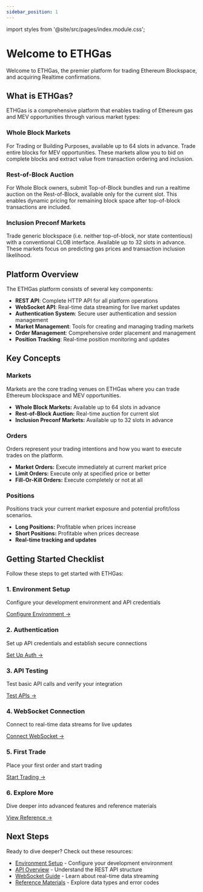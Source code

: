 ```yaml
---
sidebar_position: 1
---
```


import styles from '@site/src/pages/index.module.css';

# Welcome to ETHGas

Welcome to ETHGas, the premier platform for trading Ethereum Blockspace, and acquiring Realtime confirmations.

## What is ETHGas?

ETHGas is a comprehensive platform that enables trading of Ethereum gas and MEV opportunities through various market types:

### Whole Block Markets
For Trading or Building Purposes, available up to 64 slots in advance. Trade entire blocks for MEV opportunities. These markets allow you to bid on complete blocks and extract value from transaction ordering and inclusion.

### Rest-of-Block Auction
For Whole Block owners, submit Top-of-Block bundles and run a realtime auction on the Rest-of-Block, available only for the current slot. This enables dynamic pricing for remaining block space after top-of-block transactions are included.

### Inclusion Preconf Markets
Trade generic blockspace (i.e. neither top-of-block, nor state contentious) with a conventional CLOB interface. Available up to 32 slots in advance. These markets focus on predicting gas prices and transaction inclusion likelihood.

## Platform Overview

The ETHGas platform consists of several key components:

- **REST API**: Complete HTTP API for all platform operations
- **WebSocket API**: Real-time data streaming for live market updates
- **Authentication System**: Secure user authentication and session management
- **Market Management**: Tools for creating and managing trading markets
- **Order Management**: Comprehensive order placement and management
- **Position Tracking**: Real-time position monitoring and updates

## Key Concepts

<div className="row">
  <div className="col col--4">
    <div className="feature-card" style={{ height: '100%', display: 'flex', flexDirection: 'column', padding: '2rem' }}>
      <h3 style={{ color: 'var(--ifm-color-primary)', marginBottom: '1.5rem', fontSize: '1.75rem', fontWeight: '600', textAlign: 'center' }}>Markets</h3>
      <p style={{ marginBottom: '1.5rem' }}>
        Markets are the core trading venues on ETHGas where you can trade Ethereum blockspace and MEV opportunities.
      </p>
      <ul style={{ textAlign: 'left', margin: 0, paddingLeft: '1.5rem' }}>
        <li style={{ marginBottom: '0.75rem' }}>
          <strong>Whole Block Markets:</strong> Available up to 64 slots in advance
        </li>
        <li style={{ marginBottom: '0.75rem' }}>
          <strong>Rest-of-Block Auction:</strong> Real-time auction for current slot
        </li>
        <li style={{ marginBottom: '0.75rem' }}>
          <strong>Inclusion Preconf Markets:</strong> Available up to 32 slots in advance
        </li>
      </ul>
    </div>
  </div>
  
  <div className="col col--4">
    <div className="feature-card" style={{ height: '100%', display: 'flex', flexDirection: 'column', padding: '2rem' }}>
      <h3 style={{ color: 'var(--ifm-color-primary)', marginBottom: '1.5rem', fontSize: '1.75rem', fontWeight: '600', textAlign: 'center' }}>Orders</h3>
      <p style={{ marginBottom: '1.5rem' }}>
        Orders represent your trading intentions and how you want to execute trades on the platform.
      </p>
      <ul style={{ textAlign: 'left', margin: 0, paddingLeft: '1.5rem' }}>
        <li style={{ marginBottom: '0.75rem' }}>
          <strong>Market Orders:</strong> Execute immediately at current market price
        </li>
        <li style={{ marginBottom: '0.75rem' }}>
          <strong>Limit Orders:</strong> Execute only at specified price or better
        </li>
        <li style={{ marginBottom: '0.75rem' }}>
          <strong>Fill-Or-Kill Orders:</strong> Execute completely or not at all
        </li>
      </ul>
    </div>
  </div>
  
  <div className="col col--4">
    <div className="feature-card" style={{ height: '100%', display: 'flex', flexDirection: 'column', padding: '2rem' }}>
      <h3 style={{ color: 'var(--ifm-color-primary)', marginBottom: '1.5rem', fontSize: '1.75rem', fontWeight: '600', textAlign: 'center' }}>Positions</h3>
      <p style={{ marginBottom: '1.5rem', minHeight: '4rem' }}>
        Positions track your current market exposure and potential profit/loss scenarios.
      </p>
      <ul style={{ textAlign: 'left', margin: 0, paddingLeft: '1.5rem' }}>
        <li style={{ marginBottom: '0.75rem' }}>
          <strong>Long Positions:</strong> Profitable when prices increase
        </li>
        <li style={{ marginBottom: '0.75rem' }}>
          <strong>Short Positions:</strong> Profitable when prices decrease
        </li>
        <li style={{ marginBottom: '0.75rem' }}>
          <strong>Real-time tracking and updates</strong>
        </li>
      </ul>
    </div>
  </div>
</div>

## Getting Started Checklist

Follow these steps to get started with ETHGas:

<div className="row">
  <div className="col col--4">
    <div className="feature-card text--center">
      <h3>1. Environment Setup</h3>
      <p>Configure your development environment and API credentials</p>
      <a href="/docs/getting-started/environments" className="button button--outline button--sm">
        Configure Environment →
      </a>
    </div>
  </div>
  <div className="col col--4">
    <div className="feature-card text--center">
      <h3>2. Authentication</h3>
      <p>Set up API credentials and establish secure connections</p>
      <a href="/docs/getting-started/connecting" className="button button--outline button--sm">
        Set Up Auth →
      </a>
    </div>
  </div>
  <div className="col col--4">
    <div className="feature-card text--center">
      <h3>3. API Testing</h3>
      <p>Test basic API calls and verify your integration</p>
      <a href="/docs/api/overview" className="button button--outline button--sm">
        Test APIs →
      </a>
    </div>
  </div>
</div>

<div className="row">
  <div className="col col--4">
    <div className="feature-card text--center">
      <h3>4. WebSocket Connection</h3>
      <p>Connect to real-time data streams for live updates</p>
      <a href="/docs/websocket/overview" className="button button--outline button--sm">
        Connect WebSocket →
      </a>
    </div>
  </div>
  <div className="col col--4">
    <div className="feature-card text--center">
      <h3>5. First Trade</h3>
      <p>Place your first order and start trading</p>
      <a href="/docs/api/trading/whole-block" className="button button--outline button--sm">
        Start Trading →
      </a>
    </div>
  </div>
  <div className="col col--4">
    <div className="feature-card text--center">
      <h3>6. Explore More</h3>
      <p>Dive deeper into advanced features and reference materials</p>
      <a href="/docs/reference/data-types" className="button button--outline button--sm">
        View Reference →
      </a>
    </div>
  </div>
</div>

## Next Steps

Ready to dive deeper? Check out these resources:

- [Environment Setup](/docs/getting-started/environments) - Configure your development environment
- [API Overview](/docs/api/overview) - Understand the REST API structure
- [WebSocket Guide](/docs/websocket/overview) - Learn about real-time data streaming
- [Reference Materials](/docs/reference/data-types) - Explore data types and error codes

